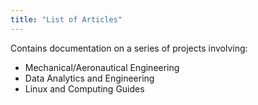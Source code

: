 ```yaml
---
title: "List of Articles"
---
```


Contains documentation on a series of projects involving:
- Mechanical/Aeronautical Engineering
- Data Analytics and Engineering
- Linux and Computing Guides
